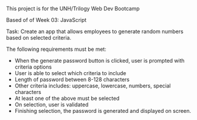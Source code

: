 This project is for the UNH/Trilogy Web Dev Bootcamp

Based of of Week 03: JavaScript




Task: Create an app that allows employees to generate random numbers based on selected criteria.

The following requirements must be met:
- When the generate password button is clicked, user is prompted with criteria options
- User is able to select which criteria to include
- Length of password between 8-128 characters
- Other criteria includes: uppercase, lowercase, numbers, special characters
- At least one of the above must be selected
- On selection, user is validated
- Finishing selection, the password is generated and displayed on screen.